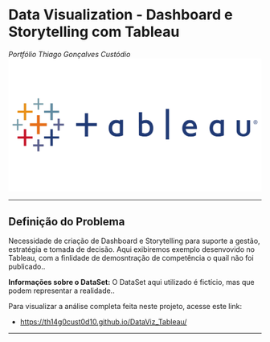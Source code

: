 # **Data Visualization - Dashboard e Storytelling com Tableau**
*Portfólio Thiago Gonçalves Custódio*
![](Tableau1.png)

---
## **Definição do Problema**


Necessidade de criação de Dashboard e Storytelling para suporte a gestão, estratégia e tomada de decisão. Aqui exibiremos exemplo desenvovido no Tableau, com a finlidade de demosntração de competência o quail não foi publicado..

**Informações sobre o DataSet:** O DataSet aqui utilizado é fictício, mas que podem representar a realidade..

Para visualizar a análise completa feita neste projeto, acesse este link:

* https://th14g0cust0d10.github.io/DataViz_Tableau/

---
